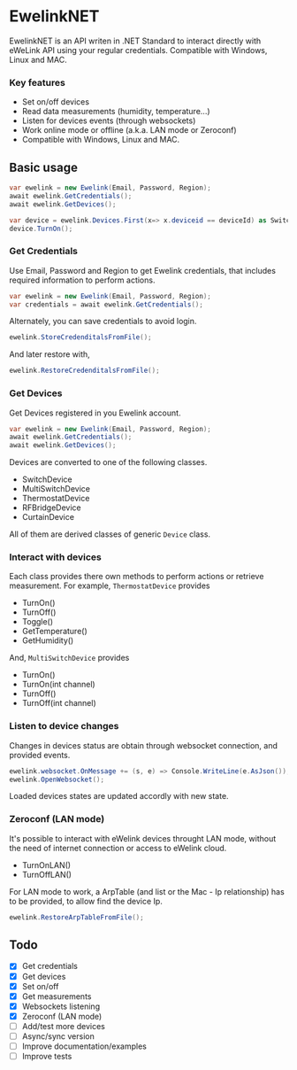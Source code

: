 # EwelinkNET

EwelinkNET is an API writen in .NET Standard to interact directly with eWeLink API using your regular credentials.
Compatible with Windows, Linux and MAC.


### Key features
- Set on/off devices
- Read data measurements (humidity, temperature...)
- Listen for devices events (through websockets)
- Work online mode or offline  (a.k.a. LAN mode or Zeroconf)
- Compatible with Windows, Linux and MAC.


## Basic usage

```c#
var ewelink = new Ewelink(Email, Password, Region);
await ewelink.GetCredentials();
await ewelink.GetDevices();

var device = ewelink.Devices.First(x=> x.deviceid == deviceId) as SwitchDevice;
device.TurnOn();
```

### Get Credentials

Use Email, Password and Region to get Ewelink credentials, that includes required information to perform actions.
```c#
var ewelink = new Ewelink(Email, Password, Region);
var credentials = await ewelink.GetCredentials();
```

Alternately, you can save credentials to avoid login.
```c#
ewelink.StoreCredenditalsFromFile();
```

And later restore with,
```c#
ewelink.RestoreCredenditalsFromFile();
```

### Get Devices

Get Devices registered in you Ewelink account.
```c#
var ewelink = new Ewelink(Email, Password, Region);
await ewelink.GetCredentials();
await ewelink.GetDevices();
```

Devices are converted to one of the following classes.
- SwitchDevice
- MultiSwitchDevice
- ThermostatDevice
- RFBridgeDevice
- CurtainDevice

All of them are derived classes of generic `Device` class.

### Interact with devices

Each class provides there own methods to perform actions or retrieve measurement.
For example, `ThermostatDevice` provides
- TurnOn()
- TurnOff()
- Toggle()
- GetTemperature()
- GetHumidity()

And, `MultiSwitchDevice` provides
- TurnOn()
- TurnOn(int channel)
- TurnOff()
- TurnOff(int channel)

### Listen to device changes

Changes in devices status are obtain through websocket connection, and provided events.
```c#
ewelink.websocket.OnMessage += (s, e) => Console.WriteLine(e.AsJson());
ewelink.OpenWebsocket();
```

Loaded devices states are updated accordly with new state.

### Zeroconf (LAN mode)

It's possible to interact with eWelink devices throught LAN mode, without the need of internet connection or access to eWelink cloud.
- TurnOnLAN()
- TurnOffLAN()

For LAN mode to work, a ArpTable (and list or the Mac - Ip relationship) has to be provided, to allow find the device Ip.
```c#
ewelink.RestoreArpTableFromFile();
```


## Todo
- [x] Get credentials
- [x] Get devices
- [x] Set on/off
- [x] Get measurements
- [x] Websockets listening
- [x] Zeroconf (LAN mode)
- [ ] Add/test more devices
- [ ] Async/sync version
- [ ] Improve documentation/examples
- [ ] Improve tests
